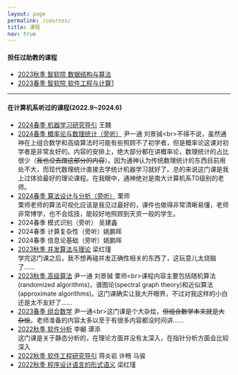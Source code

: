 ```yaml
---
layout: page
permalink: /courses/
title: 课程
nav: true
---
```


#### 担任过助教的课程

- [2023秋季 智软院 数据结构与算法](https://niuxintao.github.io/courses/2023Fall-DS)
- [2023春季 智软院 软件工程与计算1](https://niuxintao.github.io/courses/2023Spring-SE1)

---

#### 在计算机系听过的课程(2022.9~2024.6)

- [2024春季 机器学习研究导引](https://www.lamda.nju.edu.cn/mlt2024/) 王魏
- [2024春季 概率论与数理统计（旁听）](https://tcs.nju.edu.cn/wiki/index.php?title=概率论与数理统计_(Spring_2024)) 尹一通 刘景铖<br>不得不说，虽然通神在上组合数学和高级算法时可能有些照顾不了初学者，但是概率论这课对初学者是非常友好的。内容的安排上，绝大部分都在讲概率论，数理统计的占比很少（~~我也没去蹭这部分的内容~~）。因为通神认为传统数理统计的东西目前用处不大，而现代数理统计直接去学统计机器学习就好了。总的来说这门课是我上过体验最好的理论课程。在我眼中，通神绝对是南大计算机系T0级别的老师。
- [2024春季 算法设计与分析（旁听）](https://tcs.nju.edu.cn/shili/courses/2024spring-algo/) 栗师<br>栗师老师的算法可视化应该是我见过最好的，课件也做得非常清晰易懂，老师非常博学，也不会炫技，能较好地照顾到天资一般的学生。
- 2024春季 模式识别（旁听） 吴建鑫
- 2024春季 计算复杂性（旁听）姚鹏晖
- 2024春季 信息论基础（旁听）姚鹏晖
- [2023秋季 并发算法与理论](https://hongjin-liang.github.io/teaching/concurrency/index.html) 梁红瑾<br>学完这门课之后，我不想再碰并发正确性相关的东西了，这玩意儿太烧脑了……
- [2023秋季 高级算法](https://tcs.nju.edu.cn/wiki/index.php?title=%E9%AB%98%E7%BA%A7%E7%AE%97%E6%B3%95_(Fall_2023)) 尹一通 刘景铖 栗师<br>课程内容主要包括随机算法(randomized algorithms)，谱图论(spectral graph theory)和近似算法(approximate algorithms)。这门课确实让我大开眼界，不过对我这样的小白还是太不友好了……
- [2023春季 组合数学](https://tcs.nju.edu.cn/wiki/index.php?title=组合数学_(Spring_2023)) 尹一通<br>这门课是个大杂烩，~~但组合数学本来就是大杂烩~~。老师准备的内容太多以至于有很多内容都没时间讲……
- [2022秋季 软件分析](http://tai-e.pascal-lab.net) 李樾 谭添<br>这门课是关于静态分析的，在理论方面并没有太深入，在指针分析方面会比较深入
- [2022秋季 软件工程研究导引](https://jyywiki.cn/ISER/2022/index.html) 蒋炎岩 许畅 马骏
- [2022秋季 程序设计语言的形式语义](https://hongjin-liang.github.io/teaching/semantics/index.html) 梁红瑾
